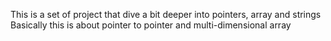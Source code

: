 This is a set of project that dive a bit deeper into pointers, array and strings
Basically this is about pointer to pointer and multi-dimensional array
